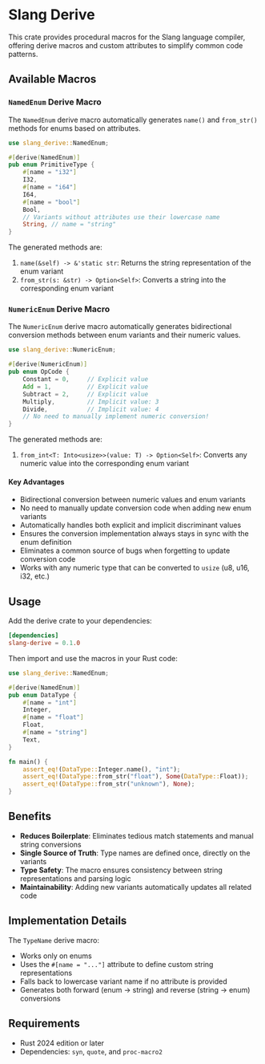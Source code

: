 # Slang Derive

This crate provides procedural macros for the Slang language compiler, offering derive macros and custom attributes to simplify common code patterns.

## Available Macros

### `NamedEnum` Derive Macro

The `NamedEnum` derive macro automatically generates `name()` and `from_str()` methods for enums based on attributes.

```rust
use slang_derive::NamedEnum;

#[derive(NamedEnum)]
pub enum PrimitiveType {
    #[name = "i32"]
    I32,
    #[name = "i64"]
    I64,
    #[name = "bool"]
    Bool,
    // Variants without attributes use their lowercase name
    String, // name = "string"
}
```

The generated methods are:

1. `name(&self) -> &'static str`: Returns the string representation of the enum variant
2. `from_str(s: &str) -> Option<Self>`: Converts a string into the corresponding enum variant

### `NumericEnum` Derive Macro

The `NumericEnum` derive macro automatically generates bidirectional conversion methods between enum variants and their numeric values.

```rust
use slang_derive::NumericEnum;

#[derive(NumericEnum)]
pub enum OpCode {
    Constant = 0,     // Explicit value
    Add = 1,          // Explicit value
    Subtract = 2,     // Explicit value
    Multiply,         // Implicit value: 3
    Divide,           // Implicit value: 4
    // No need to manually implement numeric conversion!
}
```

The generated methods are:

1. `from_int<T: Into<usize>>(value: T) -> Option<Self>`: Converts any numeric value into the corresponding enum variant

#### Key Advantages

- Bidirectional conversion between numeric values and enum variants
- No need to manually update conversion code when adding new enum variants
- Automatically handles both explicit and implicit discriminant values
- Ensures the conversion implementation always stays in sync with the enum definition
- Eliminates a common source of bugs when forgetting to update conversion code
- Works with any numeric type that can be converted to `usize` (u8, u16, i32, etc.)

## Usage

Add the derive crate to your dependencies:

```toml
[dependencies]
slang-derive = 0.1.0
```

Then import and use the macros in your Rust code:

```rust
use slang_derive::NamedEnum;

#[derive(NamedEnum)]
pub enum DataType {
    #[name = "int"]
    Integer,
    #[name = "float"]
    Float,
    #[name = "string"]
    Text,
}

fn main() {
    assert_eq!(DataType::Integer.name(), "int");
    assert_eq!(DataType::from_str("float"), Some(DataType::Float));
    assert_eq!(DataType::from_str("unknown"), None);
}
```

## Benefits

- **Reduces Boilerplate**: Eliminates tedious match statements and manual string conversions
- **Single Source of Truth**: Type names are defined once, directly on the variants
- **Type Safety**: The macro ensures consistency between string representations and parsing logic
- **Maintainability**: Adding new variants automatically updates all related code

## Implementation Details

The `TypeName` derive macro:

- Works only on enums
- Uses the `#[name = "..."]` attribute to define custom string representations
- Falls back to lowercase variant name if no attribute is provided
- Generates both forward (enum → string) and reverse (string → enum) conversions

## Requirements

- Rust 2024 edition or later
- Dependencies: `syn`, `quote`, and `proc-macro2`
